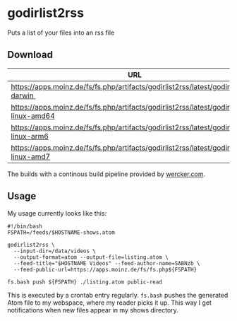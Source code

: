 # godirlist2rss
Puts a list of your files into an rss file

## Download

URL | Platform  | Arch
--- | --------- | ----
https://apps.moinz.de/fs/fs.php/artifacts/godirlist2rss/latest/godirlist2rss-darwin      | Darwin | Amd64
https://apps.moinz.de/fs/fs.php/artifacts/godirlist2rss/latest/godirlist2rss-linux-amd64 | Linux  | Amd64
https://apps.moinz.de/fs/fs.php/artifacts/godirlist2rss/latest/godirlist2rss-linux-arm6  | Linux  | Arm 6
https://apps.moinz.de/fs/fs.php/artifacts/godirlist2rss/latest/godirlist2rss-linux-amd7  | Linux  | Arm 7

The builds with a continous build pipeline provided by [wercker.com](http://wercker.com).

## Usage

My usage currently looks like this: 

```
#!/bin/bash
FSPATH=/feeds/$HOSTNAME-shows.atom

godirlist2rss \
  --input-dir=/data/videos \
  --output-format=atom --output-file=listing.atom \
  --feed-title="$HOSTNAME Videos" --feed-author-name=SABNzb \
  --feed-public-url=https://apps.moinz.de/fs/fs.php${FSPATH}

fs.bash push ${FSPATH} ./listing.atom public-read
```

This is executed by a crontab entry regularly. `fs.bash` pushes the generated Atom file to my webspace, where my reader picks it up. This way I get notifications when new files appear in my shows directory.